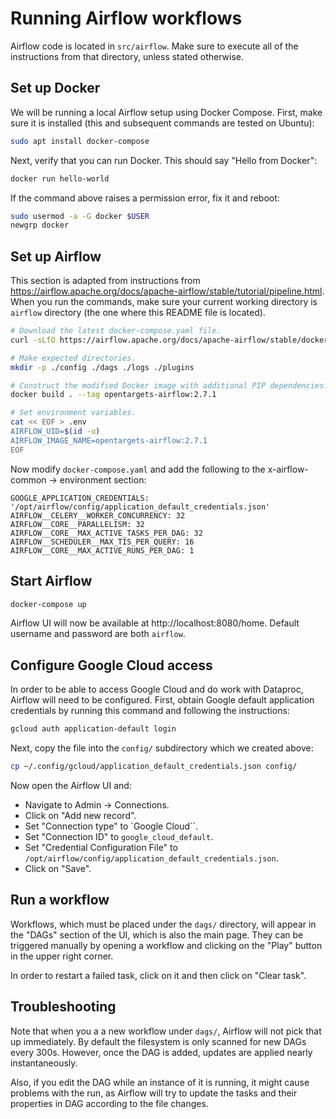 # Running Airflow workflows

Airflow code is located in `src/airflow`. Make sure to execute all of the instructions from that directory, unless stated otherwise.

## Set up Docker

We will be running a local Airflow setup using Docker Compose. First, make sure it is installed (this and subsequent commands are tested on Ubuntu):

```bash
sudo apt install docker-compose
```

Next, verify that you can run Docker. This should say "Hello from Docker":

```bash
docker run hello-world
```

If the command above raises a permission error, fix it and reboot:

```bash
sudo usermod -a -G docker $USER
newgrp docker
```

## Set up Airflow

This section is adapted from instructions from https://airflow.apache.org/docs/apache-airflow/stable/tutorial/pipeline.html. When you run the commands, make sure your current working directory is `airflow` directory (the one where this README file is located).

```bash
# Download the latest docker-compose.yaml file.
curl -sLfO https://airflow.apache.org/docs/apache-airflow/stable/docker-compose.yaml

# Make expected directories.
mkdir -p ./config ./dags ./logs ./plugins

# Construct the modified Docker image with additional PIP dependencies.
docker build . --tag opentargets-airflow:2.7.1

# Set environment variables.
cat << EOF > .env
AIRFLOW_UID=$(id -u)
AIRFLOW_IMAGE_NAME=opentargets-airflow:2.7.1
EOF
```

Now modify `docker-compose.yaml` and add the following to the x-airflow-common → environment section:
```
GOOGLE_APPLICATION_CREDENTIALS: '/opt/airflow/config/application_default_credentials.json'
AIRFLOW__CELERY__WORKER_CONCURRENCY: 32
AIRFLOW__CORE__PARALLELISM: 32
AIRFLOW__CORE__MAX_ACTIVE_TASKS_PER_DAG: 32
AIRFLOW__SCHEDULER__MAX_TIS_PER_QUERY: 16
AIRFLOW__CORE__MAX_ACTIVE_RUNS_PER_DAG: 1
```

## Start Airflow

```bash
docker-compose up
```

Airflow UI will now be available at http://localhost:8080/home. Default username and password are both `airflow`.

## Configure Google Cloud access

In order to be able to access Google Cloud and do work with Dataproc, Airflow will need to be configured. First, obtain Google default application credentials by running this command and following the instructions:

```bash
gcloud auth application-default login
```

Next, copy the file into the `config/` subdirectory which we created above:

```bash
cp ~/.config/gcloud/application_default_credentials.json config/
```

Now open the Airflow UI and:

* Navigate to Admin → Connections.
* Click on "Add new record".
* Set "Connection type" to `Google Cloud``.
* Set "Connection ID" to `google_cloud_default`.
* Set "Credential Configuration File" to `/opt/airflow/config/application_default_credentials.json`.
* Click on "Save".

## Run a workflow

Workflows, which must be placed under the `dags/` directory, will appear in the "DAGs" section of the UI, which is also the main page. They can be triggered manually by opening a workflow and clicking on the "Play" button in the upper right corner.

In order to restart a failed task, click on it and then click on "Clear task".

## Troubleshooting

Note that when you a a new workflow under `dags/`, Airflow will not pick that up immediately. By default the filesystem is only scanned for new DAGs every 300s. However, once the DAG is added, updates are applied nearly instantaneously.

Also, if you edit the DAG while an instance of it is running, it might cause problems with the run, as Airflow will try to update the tasks and their properties in DAG according to the file changes.
